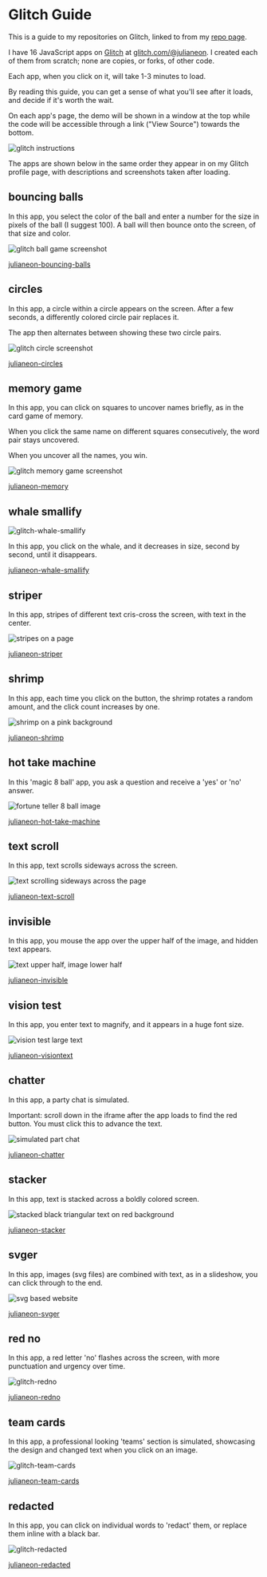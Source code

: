 # Glitch Guide

This is a guide to my repositories on Glitch, linked to from my [repo page](./repo_guide.md). 

I have 16 JavaScript apps on [Glitch](https://glitch.com) at [glitch.com/@julianeon](https://glitch.com/@julianeon).  I created each of them from scratch; none are copies, or forks, of other code.

Each app, when you click on it, will take 1-3 minutes to load. 

By reading this guide, you can get a sense of what you'll see after it loads, and decide if it's worth the wait.

On each app's page, the demo will be shown in a window at the top while the code will be accessible through a link ("View Source") towards the bottom.

![glitch instructions](./glitch_instructions.png)


The apps are shown below in the same order they appear in on my Glitch profile page, with descriptions and screenshots taken after loading.

## bouncing balls 

In this app, you select the color of the ball and enter a number for the size in pixels of the ball (I suggest 100). A ball will then bounce onto the screen, of that size and color.

![glitch ball game screenshot](./glitch_bouncing_balls.png)

[julianeon-bouncing-balls](https://glitch.com/~julianeon-bouncing-balls)

## circles

In this app, a circle within a circle appears on the screen. After a few seconds, a differently colored circle pair replaces it.

The app then alternates between showing these two circle pairs.

![glitch circle screenshot](./glitch_circles.png)

[julianeon-circles](https://glitch.com/~julianeon-circles)

## memory game

In this app, you can click on squares to uncover names briefly, as in the card game of memory. 

When you click the same name on different squares consecutively, the word pair stays uncovered. 

When you uncover all the names, you win.

![glitch memory game screenshot](./glitch_memory.png)

[julianeon-memory](https://glitch.com/~julianeon-memory)

## whale smallify

![glitch-whale-smallify](./glitch_whale_smallify.png)

In this app, you click on the whale, and it decreases in size, second by second, until it disappears.

[julianeon-whale-smallify](https://glitch.com/~julianeon-whale-smallify)

## striper

In this app, stripes of different text cris-cross the screen, with text in the center.

![stripes on a page](./glitch_striper.png)

[julianeon-striper](https://glitch.com/~julianeon-striper)

## shrimp

In this app, each time you click on the button, the shrimp rotates a random amount, and the click count increases by one.

![shrimp on a pink background](./glitch_shrimp.png)

[julianeon-shrimp](https://glitch.com/~julianeon-shrimp)


## hot take machine

In this 'magic 8 ball' app, you ask a question and receive a 'yes' or 'no' answer.

![fortune teller 8 ball image](./glitch_hot_take.png)

[julianeon-hot-take-machine](https://glitch.com/~julianeon-hot-take-machine)

## text scroll

In this app, text scrolls sideways across the screen.

![text scrolling sideways across the page](./glitch_text_scroll.png)

[julianeon-text-scroll](https://glitch.com/~julianeon-text-scroll)

## invisible

In this app, you mouse the app over the upper half of the image, and hidden text appears.

![text upper half, image lower half](./glitch_invisible_text.png)

[julianeon-invisible](https://glitch.com/~julianeon-invisible)

## vision test

In this app, you enter text to magnify, and it appears in a huge font size.

![vision test large text](./glitch_vision_test.png)

[julianeon-visiontext](https://glitch.com/~julianeon-visiontest)

## chatter

In this app, a party chat is simulated. 

Important: scroll down in the iframe after the app loads to find the red button. You must click this to advance the text.

![simulated part chat](./glitch_chat.png)

[julianeon-chatter](https://glitch.com/~julianeon-chatter)

## stacker

In this app, text is stacked across a boldly colored screen.

![stacked black triangular text on red background](./glitch_stacker.png)

[julianeon-stacker](https://glitch.com/~julianeon-stacker)

## svger

In this app, images (svg files) are combined with text, as in a slideshow, you can click through to the end.

![svg based website](./glitch_svger.png)

[julianeon-svger](https://glitch.com/~julianeon-svger)

## red no

In this app, a red letter 'no' flashes across the screen, with more punctuation and urgency over time.

![glitch-redno](./glitch_redno.png)

[julianeon-redno](https://glitch.com/~julianeon-redno)

## team cards

In this app, a professional looking 'teams' section is simulated, showcasing the design and changed text when you click on an image.

![glitch-team-cards](./glitch_team_cards.png)

[julianeon-team-cards](https://glitch.com/~julianeon-team-cards)

## redacted

In this app, you can click on individual words to 'redact' them, or replace them inline with a black bar.

![glitch-redacted](./glitch_redacted.png)

[julianeon-redacted](https://glitch.com/~julianeon-redacted)


